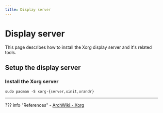 ```yaml
---
title: Display server
---
```


# Display server
This page describes how to install the Xorg display server and it's related tools.

## Setup the display server

### Install the Xorg server
```
sudo pacman -S xorg-{server,xinit,xrandr}
```

---

??? info "References"
    - [ArchWiki - Xorg](https://wiki.archlinux.org/index.php/Xorg)
